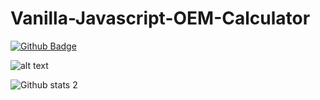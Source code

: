 # Vanilla-Javascript-OEM-Calculator

[![Github Badge](https://img.shields.io/badge/-Github-000?style=quare&labelColor=000&logo=Github&logoColor=white&link=link)](https://github.com/jadis0x) 

![alt text](https://i.hizliresim.com/27huv35.png)

![Github stats 2](https://github-readme-stats.vercel.app/api?username=jadis0x&show_icons=true&theme=radical)




